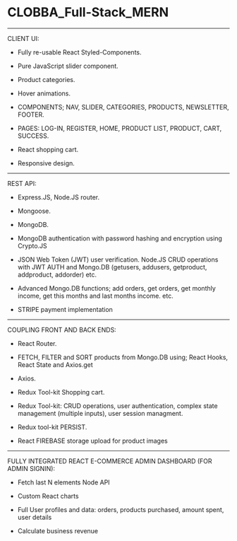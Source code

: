 ﻿# CLOBBA_Full-Stack_MERN
 
---

CLIENT UI:

- Fully re-usable React Styled-Components.

- Pure JavaScript slider component.

- Product categories.

- Hover animations.

- COMPONENTS; NAV, SLIDER, CATEGORIES, PRODUCTS, NEWSLETTER, FOOTER.

- PAGES: LOG-IN, REGISTER, HOME, PRODUCT LIST, PRODUCT, CART, SUCCESS.

- React shopping cart.

- Responsive design.

---

REST API:

- Express.JS, Node.JS router.

- Mongoose.

- MongoDB.

- MongoDB authentication with password hashing and encryption using Crypto.JS

- JSON Web Token (JWT) user verification. Node.JS CRUD operations with JWT AUTH and Mongo.DB
  (getusers, addusers, getproduct, addproduct, addorder) etc.
  
- Advanced Mongo.DB functions; add orders, get orders, get monthly income, get this months and last months income. etc.

- STRIPE payment implementation

---

COUPLING FRONT AND BACK ENDS:

- React Router.

- FETCH, FILTER and SORT products from Mongo.DB using; React Hooks, React State and Axios.get

- Axios.

- Redux Tool-kit Shopping cart.

- Redux Tool-kit: CRUD operations, user authentication, complex state management (multiple inputs), user session managment.

- Redux tool-kit PERSIST.

- React FIREBASE storage upload for product images

---

FULLY INTEGRATED REACT E-COMMERCE ADMIN DASHBOARD (FOR ADMIN SIGNIN):

- Fetch last N elements Node API

- Custom React charts

- Full User profiles and data: orders, products purchased, amount spent, user details

- Calculate business revenue













